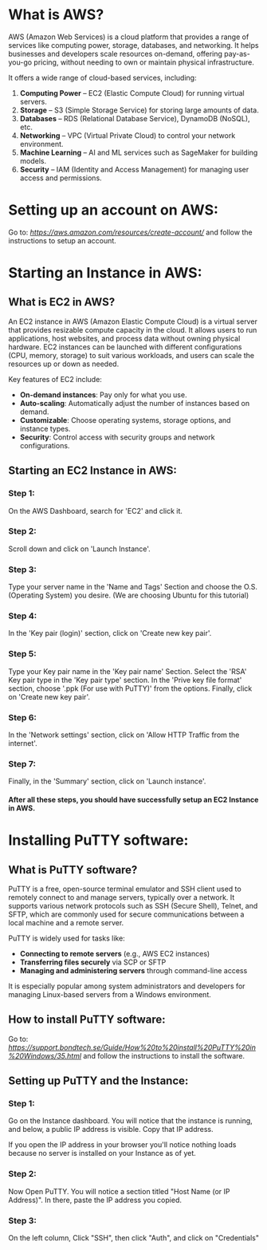 # What is AWS?

AWS (Amazon Web Services) is a cloud platform that provides a range of services like computing power, storage, databases, and networking. It helps businesses and developers scale resources on-demand, offering pay-as-you-go pricing, without needing to own or maintain physical infrastructure.

It offers a wide range of cloud-based services, including:

1. **Computing Power** – EC2 (Elastic Compute Cloud) for running virtual servers.
2. **Storage** – S3 (Simple Storage Service) for storing large amounts of data.
3. **Databases** – RDS (Relational Database Service), DynamoDB (NoSQL), etc.
4. **Networking** – VPC (Virtual Private Cloud) to control your network environment.
5. **Machine Learning** – AI and ML services such as SageMaker for building models.
6. **Security** – IAM (Identity and Access Management) for managing user access and permissions.

# Setting up an account on AWS:

Go to: _https://aws.amazon.com/resources/create-account/_ and follow the instructions to setup an account.

# Starting an Instance in AWS:

## What is EC2 in AWS?

An EC2 instance in AWS (Amazon Elastic Compute Cloud) is a virtual server that provides resizable compute capacity in the cloud. It allows users to run applications, host websites, and process data without owning physical hardware. EC2 instances can be launched with different configurations (CPU, memory, storage) to suit various workloads, and users can scale the resources up or down as needed.

Key features of EC2 include:

- **On-demand instances**: Pay only for what you use.
- **Auto-scaling**: Automatically adjust the number of instances based on demand.
- **Customizable**: Choose operating systems, storage options, and instance types.
- **Security**: Control access with security groups and network configurations.

## Starting an EC2 Instance in AWS:

### Step 1:

On the AWS Dashboard, search for 'EC2' and click it.

### Step 2:

Scroll down and click on 'Launch Instance'.

### Step 3:

Type your server name in the 'Name and Tags' Section and choose the O.S. (Operating System) you desire. (We are choosing Ubuntu for this tutorial)

### Step 4:

In the 'Key pair (login)' section, click on 'Create new key pair'.

### Step 5:

Type your Key pair name in the 'Key pair name' Section. Select the 'RSA' Key pair type in the 'Key pair type' section. In the 'Prive key file format' section, choose '.ppk (For use with PuTTY)' from the options. Finally, click on 'Create new key pair'.

### Step 6:

In the 'Network settings' section, click on 'Allow HTTP Traffic from the internet'.

### Step 7:

Finally, in the 'Summary' section, click on 'Launch instance'.

#### After all these steps, you should have successfully setup an EC2 Instance in AWS.

# Installing PuTTY software:

## What is PuTTY software?

PuTTY is a free, open-source terminal emulator and SSH client used to remotely connect to and manage servers, typically over a network. It supports various network protocols such as SSH (Secure Shell), Telnet, and SFTP, which are commonly used for secure communications between a local machine and a remote server.

PuTTY is widely used for tasks like:
- **Connecting to remote servers** (e.g., AWS EC2 instances)
- **Transferring files securely** via SCP or SFTP
- **Managing and administering servers** through command-line access

It is especially popular among system administrators and developers for managing Linux-based servers from a Windows environment.

## How to install PuTTY software:

Go to: _https://support.bondtech.se/Guide/How%20to%20install%20PuTTY%20in%20Windows/35.html_ and follow the instructions to install the software.

## Setting up PuTTY and the Instance:

### Step 1:

Go on the Instance dashboard. You will notice that the instance is running, and below, a public IP address is visible. Copy that IP address.

If you open the IP address in your browser you'll notice nothing loads because no server is installed on your Instance as of yet. 

### Step 2:

Now Open PuTTY. You will notice a section titled "Host Name (or IP Address)". In there, paste the IP address you copied.

### Step 3:

On the left column, Click "SSH", then click "Auth", and click on "Credentials"
















